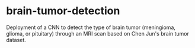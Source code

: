 # brain-tumor-detection
Deployment of a CNN to detect the type of brain tumor (meningioma, glioma, or pituitary) through an MRI scan based on Chen Jun's brain tumor dataset.

